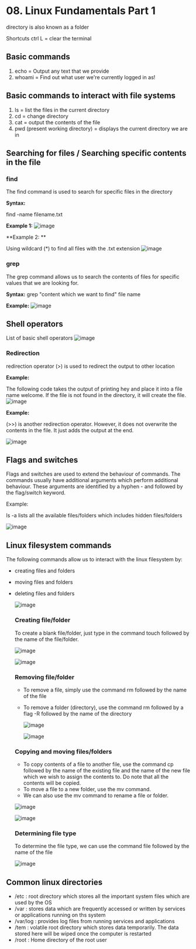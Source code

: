 # 08. Linux Fundamentals Part 1
directory is also known as a folder

Shortcuts
ctrl L = clear the terminal

## Basic commands
1. echo = Output any text that we provide
2. whoami = Find out what user we're currently logged in as!

## Basic commands to interact with file systems
1. ls = list the files in the current directory
2. cd = change directory
3. cat = output the contents of the file
4. pwd (present working directory) = displays the current directory we are in

## Searching for files / Searching specific contents in the file

  ### find 
  The find command is used to search for specific files in the directory

  **Syntax:**
  
  find -name filename.txt

  **Example 1:**
  ![image](https://github.com/Fong20/TryHackMe/assets/150316121/2c1f27c8-5a30-486f-a599-40a1202b9ca2)

  **Example 2: **
  
  Using wildcard (*) to find all files with the .txt extension
  ![image](https://github.com/Fong20/TryHackMe/assets/150316121/69b9de46-ce26-40d8-9ae5-e9203082624d)

  ### grep
  The grep command allows us to search the contents of files for specific values that we are looking for.

  **Syntax:**
  grep "content which we want to find" file name

  **Example:**
  ![image](https://github.com/Fong20/TryHackMe/assets/150316121/0ceec897-e112-4978-8df7-e4edc63518d3)

## Shell operators 
List of basic shell operators
![image](https://github.com/Fong20/TryHackMe/assets/150316121/52cee63f-adb5-4085-b1a7-408556c1234a)

  ### Redirection
  redirection operator (>) is used to redirect the output to other location

  **Example:**

  The following code takes the output of printing hey and place it into a file name welcome. If the file is not found in the directory, it will create the file.
  ![image](https://github.com/Fong20/TryHackMe/assets/150316121/57b7f3b9-2d90-45ce-a3e8-6377f7343749)

  **Example:**

  (>>) is another redirection operator. However, it does not overwrite the contents in the file. It just adds the output at the end.
  
  ![image](https://github.com/Fong20/TryHackMe/assets/150316121/d455e3ee-b66c-459f-9122-a485f3cccb47)

  ## Flags and switches
  Flags and switches are used to extend the behaviour of commands. The commands usually have additional arguments which perform additional behaviour. These arguments are identified by a hyphen - and followed by the flag/switch keyword.

  Example:
  
  ls -a lists all the available files/folders which includes hidden files/folders

  ![image](https://github.com/user-attachments/assets/07b74152-9e6c-4574-aa53-7df7dcfb831b)

  ## Linux filesystem commands
  The following commands allow us to interact with the linux filesystem by:
- creating files and folders
- moving files and folders
- deleting files and folders 

  ![image](https://github.com/user-attachments/assets/6bd29755-ac9f-4ca3-9761-fcd1bcf6e622)
  
  ### Creating file/folder
  To create a blank file/folder, just type in the command touch followed by the name of the file/folder.

  ![image](https://github.com/user-attachments/assets/90fbe330-a472-4b0c-ba32-a7efd1842edb)

  ![image](https://github.com/user-attachments/assets/56472a83-b680-4754-a349-6d1e95933ff4)

  ### Removing file/folder
  - To remove a file, simply use the command rm followed by the name of the file
  - To remove a folder (directory), use the command rm followed by a flag -R followed by the name of the directory
 
    ![image](https://github.com/user-attachments/assets/e162a2fd-bf16-4104-8957-6bf748e204c3)
  
    ![image](https://github.com/user-attachments/assets/5835659e-f249-4ccf-b4f4-4c8d3a83c6e0)

  ### Copying and moving files/folders
  - To copy contents of a file to another file, use the command cp followed by the name of the existing file and the name of the new file which we wish to assign the contents to. Do note that all the contents will be copied.
  - To move a file to a new folder, use the mv command.
  - We can also use the mv command to rename a file or folder.
    
  ![image](https://github.com/user-attachments/assets/b77c7ae4-15a7-46fd-94e9-fe7bf6dcac70)

  ![image](https://github.com/user-attachments/assets/02876931-bc5f-4086-b363-d714d418e397)

  ### Determining file type
  To determine the file type, we can use the command file followed by the name of the file

  ![image](https://github.com/user-attachments/assets/43a79dd6-5d6b-49d0-bc78-da1986b7797e)

## Common linux directories
- /etc : root directory which stores all the important system files which are used by the OS
- /var : stores data which are frequently accessed or written by services or applications running on ths system
- /var/log : provides log files from running services and applications
- /tem : volatile root directory which stores data temporarily. The data stored here will be wiped once the computer is restarted
- /root : Home directory of the root user

  

  




  


  

  
  
